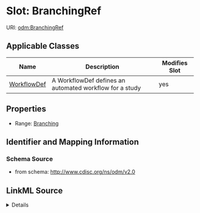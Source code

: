 # Slot: BranchingRef

URI: [odm:BranchingRef](http://www.cdisc.org/ns/odm/v2.0/BranchingRef)



<!-- no inheritance hierarchy -->




## Applicable Classes

| Name | Description | Modifies Slot |
| --- | --- | --- |
[WorkflowDef](WorkflowDef.md) | A WorkflowDef defines an automated workflow for a study |  yes  |







## Properties

* Range: [Branching](Branching.md)





## Identifier and Mapping Information







### Schema Source


* from schema: http://www.cdisc.org/ns/odm/v2.0




## LinkML Source

<details>
```yaml
name: BranchingRef
from_schema: http://www.cdisc.org/ns/odm/v2.0
rank: 1000
identifier: false
alias: BranchingRef
domain_of:
- WorkflowDef
range: Branching

```
</details>